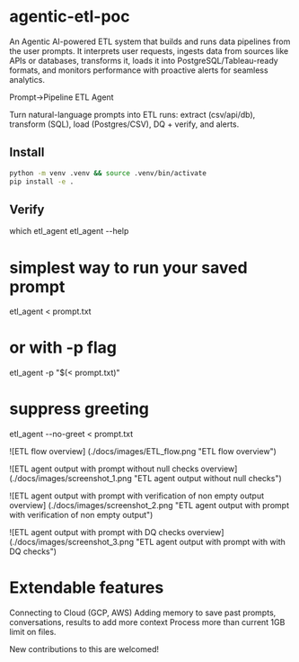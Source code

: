 # agentic-etl-poc
An Agentic AI-powered ETL system that builds and runs data pipelines from the user prompts. It interprets user requests, ingests data from sources like APIs or databases, transforms it, loads it into PostgreSQL/Tableau-ready formats, and monitors performance with proactive alerts for seamless analytics.

Prompt→Pipeline ETL Agent

Turn natural-language prompts into ETL runs: extract (csv/api/db), transform (SQL), load (Postgres/CSV), DQ + verify, and alerts.

## Install
```bash
python -m venv .venv && source .venv/bin/activate
pip install -e .
```
## Verify
which etl_agent
etl_agent --help

# simplest way to run your saved prompt
etl_agent < prompt.txt

# or with -p flag
etl_agent -p "$(< prompt.txt)"

# suppress greeting
etl_agent --no-greet < prompt.txt

![ETL flow overview]
(./docs/images/ETL_flow.png "ETL flow overview")

![ETL agent output with prompt without null checks overview]
(./docs/images/screenshot_1.png "ETL agent output without null checks")

![ETL agent output with prompt with verification of non empty output overview]
(./docs/images/screenshot_2.png "ETL agent output with prompt with verification of non empty output")

![ETL agent output with prompt with DQ checks overview]
(./docs/images/screenshot_3.png "ETL agent output with prompt with with DQ checks")

# Extendable features
Connecting to Cloud (GCP, AWS)
Adding memory to save past prompts, conversations, results to add more context
Process more than current 1GB limit on files.

New contributions to this are welcomed!
